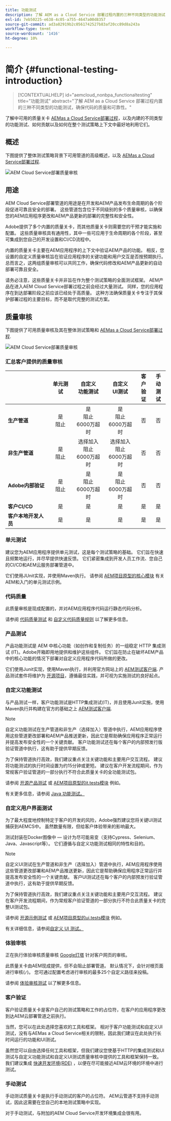 ```yaml
---
title: 功能测试
description: 了解 AEM as a Cloud Service 部署过程内置的三种不同类型的功能测试，确保代码的质量和可靠性。
exl-id: 7eb50225-e638-4c05-a755-4647a00d8357
source-git-commit: ad3a82919b2c0561742527b83af20cc89d8a243a
workflow-type: tm+mt
source-wordcount: '1416'
ht-degree: 10%

---
```



# 简介 {#functional-testing-introduction}

>[!CONTEXTUALHELP]
>id="aemcloud_nonbpa_functionaltesting"
>title="功能测试"
>abstract="了解 AEM as a Cloud Service 部署过程内置的三种不同类型的功能测试，确保代码的质量和可靠性。"

了解中可用的质量关卡 [AEMas a Cloud Service部署过程](/help/implementing/cloud-manager/deploy-code.md)，以及内建的不同类型的功能测试、如何贡献以及如何在整个测试策略上下文中最好地利用它们。

## 概述

下图提供了整体测试策略背景下可用管道的高级概述，以及 [AEMas a Cloud Service部署过程](/help/implementing/cloud-manager/deploy-code.md).

![AEM Cloud Service部署质量审核](assets/functional-testing/quality-gates-compact.svg)

## 用途

AEM Cloud Service部署管道的用途是在开发和AEM产品发布生命周期的各个阶段促进可靠且安全的部署。 这些管道包含位于不同级别的多个质量审核，以确保您的AEM应用程序更改和AEM产品更新的部署的完整性和安全性。

Adobe提供了多个内置的质量关卡，而其他质量关卡则需要您的干预才能实施和配置。 这些质量审核具有通用性，其中一些可应用于生命周期的各个阶段，甚至可集成到您自己的开发设置和CI/CD流程中。

内置的质量关卡主要在AEM应用程序的上下文中验证AEM产品的功能。 相反，您设置的自定义质量审核旨在验证应用程序的关键功能和用户交互是否按预期执行。 总而言之，这两组质量审核可以共同工作，确保代码修改和AEM产品更新的自动部署可靠且安全。

请务必注意，这些质量关卡并非旨在作为整个测试策略的全面测试框架。 AEM产品在进入AEM Cloud Service部署过程之前会经过大量测试。 同样，您的应用程序在到达部署阶段之前应该已经处于高质量。 这种方法确保质量关卡专注于其保护部署过程的主要目标，而不是取代完整的测试方案。

## 质量审核

下图提供了可用质量审核及其在整体测试策略和 [AEMas a Cloud Service部署过程](/help/implementing/cloud-manager/deploy-code.md).

![AEM Cloud Service部署质量审核](assets/functional-testing/quality-gates-overview.svg)

### 汇总客户提供的质量审核

|                               | 单元测试 | 自定义<br/> 功能测试 | 自定义<br/> UI测试 | 客户<br/> 验证 | 手动<br/> 测试 |
|:------------------------------|:---------------------:|:-----------------------------------:|:-----------------------------------:|:-------------------------:|:-------------------:|
| **生产管道** | 是<br/>阻止<br/> | 是<br/>阻止<br/>6000万超时 | 是<br/>阻止<br/>6000万超时 | 否 | 否 |
| **非生产管道** | 是<br/>阻止<br/> | 选择加入<br/>阻止<br/>6000万超时 | 选择加入<br/>阻止<br/>6000万超时 | 否 | 否 |
| **Adobe内部验证** | 是<br/>阻止<br/> | 是<br/>阻止<br/>6000万超时 | 是<br/>阻止<br/>6000万超时 | 否 | 否 |
| **客户CI/CD** | 是 | 是 | 是 | 是 | 是 |
| **客户本地开发人员** | 是 | 是 | 是 | 是 | 是 |

### 单元测试

建议您为AEM应用程序提供单元测试，这是每个测试策略的基础。 它们旨在快速且频繁地运行，并尽早提供快速反馈。 它们紧密集成到开发人员工作流、您自己的CI/CD和AEM云服务部署管道中。

它们使用JUnit实现，并使用Maven执行。 请参阅 [AEM项目原型的核心模块](https://experienceleague.adobe.com/docs/experience-manager-core-components/using/developing/archetype/core.html#unit-tests) 有关AEM和入门的单元测试示例。

### 代码质量

此质量审核是现成配置的，并对AEM应用程序代码运行静态代码分析。

请参阅 [代码质量测试](/help/implementing/cloud-manager/code-quality-testing.md) 和 [自定义代码质量规则](/help/implementing/cloud-manager/custom-code-quality-rules.md) 以了解更多信息。

### 产品测试

产品功能测试是 AEM 中核心功能（如创作和复制任务）的一组稳定 HTTP 集成测试 (IT)。Adobe开箱即用地提供和维护这些组件。 它们旨在防止在破坏AEM产品中的核心功能的情况下部署对自定义应用程序代码所做的更改。

它们使用Junit实现，使用Maven执行，并利用官方网站上的 [AEM测试客户端](https://github.com/adobe/aem-testing-clients). 产品测试套件将维护为 [开源项目](https://github.com/adobe/aem-test-samples/tree/aem-cloud/smoke)，遵循最佳实践，并可视为实施测试的良好起点。

### 自定义功能测试

与产品测试一样，客户功能测试是HTTP集成测试(IT)，并且使用Junit实施，使用Maven执行并构建在官方的基础之上 [AEM测试客户端](https://github.com/adobe/aem-testing-clients).

>[!NOTE]
>
>自定义功能测试在生产管道和非生产（选择加入）管道中执行，AEM应用程序使用这些管道更改部署和AEM产品推送更新，因此它是帮助确保应用程序正常运行并提高发布安全性的一个关键贡献。 客户功能测试还在每个客户的内部预发行版验证管道中执行，这有助于提供早期反馈。

为了保持管道执行高效，我们建议重点关注关键功能和主要用户交互流程。 建议将功能测试的执行时间设置为约15分钟或更短。 建议在客户开发流程期间，作为常规客户验证管道的一部分执行不符合此质量关卡的全功能测试包。

请参阅 [开源产品测试](https://github.com/adobe/aem-test-samples/tree/aem-cloud/smoke) 或 [AEM项目原型的it.tests模块](https://experienceleague.adobe.com/docs/experience-manager-core-components/using/developing/archetype/ittests.html) 例如。

有关更多信息，请参阅 [Java 功能测试。](/help/implementing/cloud-manager/java-functional-testing.md)

### 自定义用户界面测试

为了最大程度地控制特定于客户的开发的风险，Adobe强烈建议您将关键UI测试捕获到AEMCS中。 虽然数量有限，但给客户体验带来的影响最大。

测试封装在Docker图像中 — 设计为尽可能易变（支持Cypress、Selenium、Java、Javascript等）。 它们遵循与自定义功能测试相同的特性和目的。

>[!NOTE]
>
>自定义UI测试在生产管道和非生产（选择加入）管道中执行，AEM应用程序使用这些管道更改部署和AEM产品推送更新，因此它是帮助确保应用程序正常运行并提高发布安全性的一个关键贡献。 客户UI测试还在每个客户的内部预发行验证管道中执行，这有助于提供早期反馈。

为了保持管道执行高效，我们建议重点关注关键功能和主要用户交互流程。 建议在客户开发流程期间，作为常规客户验证管道的一部分执行不符合此质量关卡的完整UI测试包。

请参阅 [开源示例测试](https://github.com/adobe/aem-test-samples/tree/aem-cloud/) 或 [AEM项目原型的ui.tests模块](https://experienceleague.adobe.com/docs/experience-manager-core-components/using/developing/archetype/uitests.html) 例如。

有关详细信息，请参阅[自定义 UI 测试。](/help/implementing/cloud-manager/ui-testing.md#custom-ui-testing)

### 体验审核

正在执行体验审核质量审核 [Google灯塔](https://developer.chrome.com/docs/lighthouse/overview/) 针对客户网页的审核。

此质量关卡由AEM现成提供，但不会阻止部署管道。 默认情况下，会针对根页面进行审核(`/`)。 您可通过配置考虑进行审核的最多25个自定义路径来投稿。

请参阅 [体验审核测试](/help/implementing/cloud-manager/experience-audit-testing.md) 以了解更多信息。

### 客户验证

客户验证质量关卡是客户自己的测试策略和工作的占位符，在客户的应用程序更改到达AEM云部署管道之前执行。

当然，您可以在此处选择您喜欢的工具和框架。 相对于客户功能测试和自定义UI测试，没有与AEMas a Cloud Service相关的限制，因此我们建议在此处执行长时间运行的功能和UI测试。

虽然您可以自由选择任何工具和框架，但我们建议您使基于HTTP的集成测试和UI测试与自定义功能测试和自定义UI测试质量审核中提供的工具和框架保持一致。 我们建议集成 [快速开发环境(RDE)](/help/implementing/developing/introduction/rapid-development-environments.md) ，以便在尽可能接近AEM云环境的环境中进行测试。

### 手动测试

手动测试质量关卡是执行手动测试的客户的占位符。 AEM云管道不支持手动测试，因此这需要在您自己的本地测试策略中实现。

对于手动测试，与附加的AEM Cloud Service开发环境集成会很有用。
